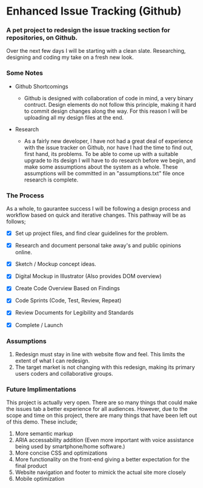 # Enhanced Issue Tracking (Github)
### A pet project to redesign the issue tracking section for repositories, on Github.  

Over the next few days I will be starting with a clean slate. Researching, designing and coding my take on a fresh new look.

### Some Notes
* Github Shortcomings 
   * Github is designed with collaboration of code in mind, a very binary contruct. Design elements do not follow this principle, making it hard to commit design changes along the way. For this reason I will be uploading all my design files at the end.
   
* Research
   * As a fairly new developer, I have not had a great deal of experience with the issue tracker on Github, nor have I had the time to find out, first hand, its problems. To be able to come up with a suitable upgrade to its design I will have to do research before we begin, and make some assumptions about the system as a whole. These assumptions will be committed in an "assumptions.txt" file once research is complete.
   

### The Process

As a whole, to gaurantee success I will be following a design process and workflow based on quick and iterative changes. This pathway will be as follows;

 - [x] Set up project files, and find clear guidelines for the problem.
 - [x] Research and document personal take away's and public opinions online.
 - [x] Sketch / Mockup concept ideas.
 - [x] Digital Mockup in Illustrator (Also provides DOM overview)
 - [x] Create Code Overview Based on Findings
 - [x] Code Sprints (Code, Test, Review, Repeat)
 - [x] Review Documents for Legibility and Standards
 - [x] Complete / Launch
 

### Assumptions
1. Redesign must stay in line with website flow and feel. This limits the extent of what I can redesign.
2. The target market is not changing with this redesign, making its primary users coders and collaborative groups.

### Future Implimentations

This project is actually very open. There are so many things that could make the issues tab a better experience for all audiences. However, due to the scope and time on this project, there are many things that have been left out of this demo. These include;

1. More semantic markup
2. ARIA accessability addition (Even more important with voice assistance being used by smartphone/home software.)
3. More concise CSS and optimizations 
4. More functionality on the front-end giving a better expectation for the final product 
5. Website navigation and footer to mimick the actual site more closely
6. Mobile optimization
